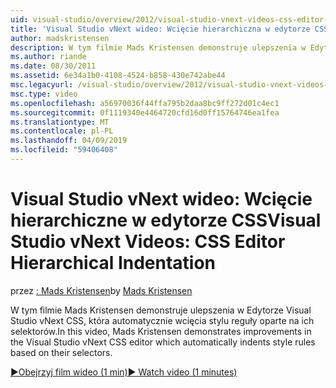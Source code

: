 ```yaml
---
uid: visual-studio/overview/2012/visual-studio-vnext-videos-css-editor-hierarchical-indentation
title: 'Visual Studio vNext wideo: Wcięcie hierarchiczna w edytorze CSS | Dokumentacja firmy Microsoft'
author: madskristensen
description: W tym filmie Mads Kristensen demonstruje ulepszenia w Edytorze Visual Studio vNext CSS, która automatycznie wcięcia stylu reguły oparte na ich selektora arkusza...
ms.author: riande
ms.date: 08/30/2011
ms.assetid: 6e34a1b0-4108-4524-b858-430e742abe44
msc.legacyurl: /visual-studio/overview/2012/visual-studio-vnext-videos-css-editor-hierarchical-indentation
msc.type: video
ms.openlocfilehash: a56970036f44ffa795b2daa8bc9ff272d01c4ec1
ms.sourcegitcommit: 0f1119340e4464720cfd16d0ff15764746ea1fea
ms.translationtype: MT
ms.contentlocale: pl-PL
ms.lasthandoff: 04/09/2019
ms.locfileid: "59406408"
---
```

# <a name="visual-studio-vnext-videos-css-editor-hierarchical-indentation"></a><span data-ttu-id="0c00e-103">Visual Studio vNext wideo: Wcięcie hierarchiczne w edytorze CSS</span><span class="sxs-lookup"><span data-stu-id="0c00e-103">Visual Studio vNext Videos: CSS Editor Hierarchical Indentation</span></span>

<span data-ttu-id="0c00e-104">przez [: Mads Kristensen](https://github.com/madskristensen)</span><span class="sxs-lookup"><span data-stu-id="0c00e-104">by [Mads Kristensen](https://github.com/madskristensen)</span></span>

<span data-ttu-id="0c00e-105">W tym filmie Mads Kristensen demonstruje ulepszenia w Edytorze Visual Studio vNext CSS, która automatycznie wcięcia stylu reguły oparte na ich selektorów.</span><span class="sxs-lookup"><span data-stu-id="0c00e-105">In this video, Mads Kristensen demonstrates improvements in the Visual Studio vNext CSS editor which automatically indents style rules based on their selectors.</span></span>

[<span data-ttu-id="0c00e-106">&#9654;Obejrzyj film wideo (1 min)</span><span class="sxs-lookup"><span data-stu-id="0c00e-106">&#9654; Watch video (1 minutes)</span></span>](https://channel9.msdn.com/Blogs/ASP-NET-Site-Videos/visual-studio-vnext-videos-css-editor-hierarchical-indentation)
